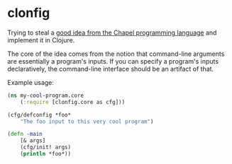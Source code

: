 # clonfig

Trying to steal a [good idea from the Chapel programming language](https://chapel-lang.org/docs/master/users-guide/base/configs.html) and implement it in Clojure.

The core of the idea comes from the notion that command-line arguments are essentially a program's inputs. If you can specify a program's inputs declaratively, the command-line interface should be an artifact of that.

Example usage:

```clojure
(ns my-cool-program.core
    (:require [clonfig.core as cfg]))

(cfg/defconfig *foo*
    "The foo input to this very cool program")

(defn -main
    [& args]
    (cfg/init! args)
    (println *foo*))
```